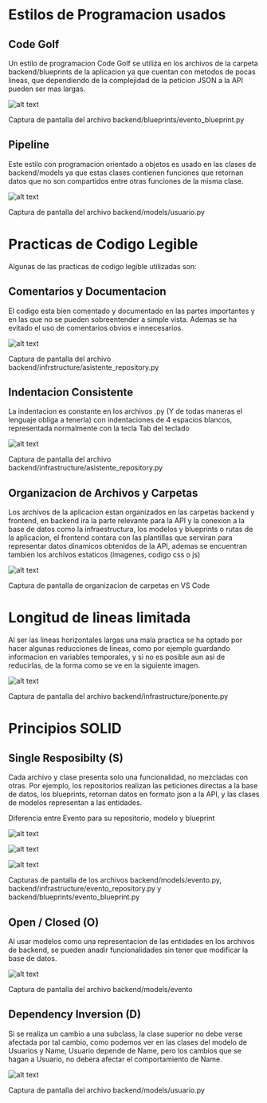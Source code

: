 # Estilos de Programacion usados

## Code Golf
Un estilo de programacion Code Golf se utiliza en los archivos de la carpeta backend/blueprints de la aplicacion ya que cuentan con metodos de pocas lineas, que dependiendo de la complejidad de la peticion JSON a la API pueden ser mas largas.

![alt text](Imagenes/code_golf.png "Title")

Captura de pantalla del archivo backend/blueprints/evento_blueprint.py

## Pipeline
Este estilo con programacion orientado a objetos es usado en las clases de backend/models ya que estas clases contienen funciones que retornan datos que no son compartidos entre otras funciones de la misma clase.

![alt text](Imagenes/pipeline.png "Title")

Captura de pantalla del archivo backend/models/usuario.py

# Practicas de Codigo Legible
Algunas de las practicas de codigo legible utilizadas son:

## Comentarios y Documentacion
El codigo esta bien comentado y documentado en las partes importantes y en las que no se pueden sobreentender a simple vista. Ademas se ha evitado el uso de comentarios obvios e innecesarios.

![alt text](Imagenes/comentarios.png "Title")

Captura de pantalla del archivo backend/infrstructure/asistente_repository.py

## Indentacion Consistente
La indentacion es constante en los archivos .py (Y de todas maneras el lenguaje obliga a tenerla) con indentaciones de 4 espacios blancos, representada normalmente con la tecla Tab del teclado

![alt text](Imagenes/indentacion.png "Title")

Captura de pantalla del archivo backend/infrastructure/asistente_repository.py

## Organizacion de Archivos y Carpetas
Los archivos de la aplicacion estan organizados en las carpetas backend y frontend, en backend ira la parte relevante para la API y la conexion a la base de datos como la infraestructura, los modelos y blueprints o rutas de la aplicacion, el frontend contara con las plantillas que serviran para representar datos dinamicos obtenidos de la API, ademas se encuentran tambien los archivos estaticos (imagenes, codigo css o js)

![alt text](Imagenes/estructura.png "Title")

Captura de pantalla de organizacion de carpetas en VS Code

# Longitud de lineas limitada
Al ser las lineas horizontales largas una mala practica se ha optado por hacer algunas reducciones de lineas, como por ejemplo guardando informacion en variables temporales, y si no es posible aun asi de reducirlas, de la forma como se ve en la siguiente imagen.

![alt text](Imagenes/lineas.png "Title")

Captura de pantalla del archivo backend/infrastructure/ponente.py

# Principios SOLID

## Single Resposibilty (S)
Cada archivo y clase presenta solo una funcionalidad, no mezcladas con otras. Por ejemplo, los repositorios realizan las peticiones directas a la base de datos, los blueprints, retornan datos en formato json a la API, y las clases de modelos representan a las entidades.

Diferencia entre Evento para su repositorio, modelo y blueprint

![alt text](Imagenes/single_responsibility.png)

![alt text](Imagenes/single_responsibility2.png)

![alt text](Imagenes/single_responsibility3.png)

Capturas de pantalla de los archivos backend/models/evento.py, backend/infrastructure/evento_repository.py y backend/blueprints/evento_blueprint.py

## Open / Closed (O)
Al usar modelos como una representacion de las entidades en los archivos de backend, se pueden anadir funcionalidades sin tener que modificar la base de datos.

![alt text](Imagenes/openclosed.png)

Captura de pantalla del archivo backend/models/evento

## Dependency Inversion (D)
Si se realiza un cambio a una subclass, la clase superior no debe verse afectada por tal cambio, como podemos ver en las clases del modelo de Usuarios y Name, Usuario depende de Name, pero los cambios que se hagan a Usuario, no debera afectar el comportamiento de Name.

![alt text](Imagenes/dependencyinversion.png "Dependency Inversion")

Captura de pantalla del archivo backend/models/usuario.py
